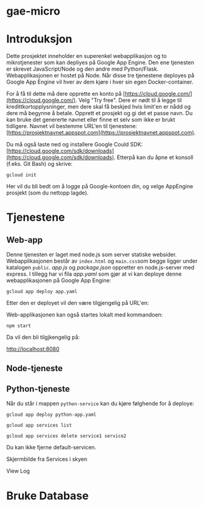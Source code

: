# gae-micro

# Introduksjon

Dette prosjektet inneholder en superenkel webapplikasjon og to mikrotjenester som kan depliyes på Google App Engine.
Den ene tjenesten er skrevet JavaScript/Node og den andre med Python/Flask.
Webapplikasjonen er hostet på Node.
Når disse tre tjenestene deployes på Google App Engine vil hver av dem kjøre i hver sin egen Docker-container.

For å få til dette må dere opprette en konto på [https://cloud.google.com/](https://cloud.google.com/).
Velg "Try free". Dere er nødt til å legge til kredittkortopplysninger, men dere skal få beskjed hvis limit'en er nådd og dere må begynne å betale.
Opprett et prosjekt og gi det et passe navn. Du kan bruke det genererte navnet eller finne et selv som ikke er brukt tidligere. Navnet vil bestemme URL'en til tjenestene: [https://prosjektnavnet.appspot.com](https://prosjektnavnet.appspot.com).

Du må også laste ned og installere Google Could SDK: [https://cloud.google.com/sdk/downloads](https://cloud.google.com/sdk/downloads). 
Etterpå kan du åpne et konsoll (f.eks. Git Bash) og skrive:

```
gcloud init
```

Her vil du bli bedt om å logge på Google-kontoen din, og velge AppEngine prosjekt (som du nettopp lagde).

# Tjenestene

## Web-app

Denne tjenesten er laget med node.js som server statiske websider. Webapplikasjonen består av `index.html` og `main.css`som begge ligger under katalogen `public`. 
*app.js* og *package.json* oppretter en node.js-server med express. I tillegg har vi fila *app.yaml* som gjør at vi kan deploye denne webapplikasjonen på Google App Engine:

```
gcloud app deploy app.yaml
```

Etter den er deployet vil den være tilgjengelig på URL'en:

[]()

Web-applikasjonen kan også startes lokalt med kommandoen:

```
npm start
```

Da vil den bli tilgjkengelig på:

[http://localhost:8080](http://localhost:8080)

## Node-tjeneste

## Python-tjeneste

Når du står i mappen `python-service` kan du kjøre følghende for å deploye:
```
gcloud app deploy python-app.yaml
```

```
gcloud app services list
```

```
gcloud app services delete service1 service2
```

Du kan ikke fjerne default-servicen.

Skjermbilde fra Services i skyen

View Log

# Bruke Database

